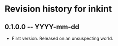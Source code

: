 # Revision history for inkint

## 0.1.0.0 -- YYYY-mm-dd

* First version. Released on an unsuspecting world.
